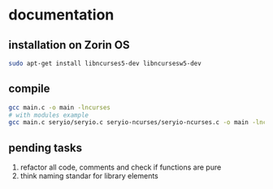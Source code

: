 # documentation

## installation on Zorin OS

```sh
sudo apt-get install libncurses5-dev libncursesw5-dev
```

## compile

```sh
gcc main.c -o main -lncurses
# with modules example
gcc main.c seryio/seryio.c seryio-ncurses/seryio-ncurses.c -o main -lncurses 
```

## pending tasks

1. refactor all code, comments and check if functions are pure
2. think naming standar for library elements